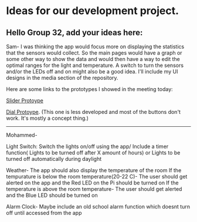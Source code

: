 # Ideas for our development project.

## Hello Group 32, add your ideas here:

Sam- 
I was thinking the app would focus more on displaying the statistics that the sensors would collect.
So the main pages would have a graph or some other way to show the data and would then have a way to edit the optimal ranges for the light and temperature. A switch to turn the sensors and/or the LEDs off and on might also be a good idea. 
I'll include my UI designs in the media section of the repository.

Here are some links to the prototypes I showed in the meeting today:

[Slider Protoype](https://marvelapp.com/47bgjcf)

[Dial Protoype](https://marvelapp.com/11j09dh6). (This one is less developed and most of the buttons don't work. It's mostly a concept thing.)
_______________________________________________
Mohammed-

Light Switch: Switch the lights on/off using the app/
              Include a timer function( Lights to be turned off after X amount of hours) or Lights to be turned off       automatically during daylight

Weather- The app should also display the temperature of the room
         If the tempurature is below the room temperature(20-22 C)- The user should get alerted on the app and the Red LED on the Pi should be turned on
         If the temperature is above the room temperature- The user should get alerted and the Blue LED should be turned on
         
Alarm Clock- Maybe include an old school alarm function which doesnt turn off until accessed from the app         

